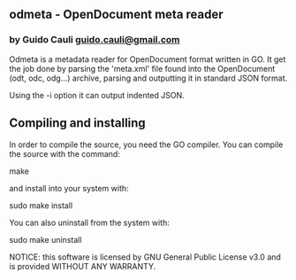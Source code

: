 ## odmeta - OpenDocument meta reader

### by Guido Cauli <guido.cauli@gmail.com>

Odmeta is a metadata reader for OpenDocument format written in GO. 
It get the job done by parsing the 'meta.xml' file found into the OpenDocument (odt, odc, odg...)
archive, parsing and outputting it in standard JSON format.

Using the -i option it can output indented JSON.

## Compiling and installing

In order to compile the source, you need the GO compiler. 
You can compile the source with the command:

make

and install into your system with:

sudo make install

You can also uninstall from the system with:

sudo make uninstall

NOTICE: this software is licensed by GNU General Public License v3.0 and is provided WITHOUT ANY WARRANTY.
